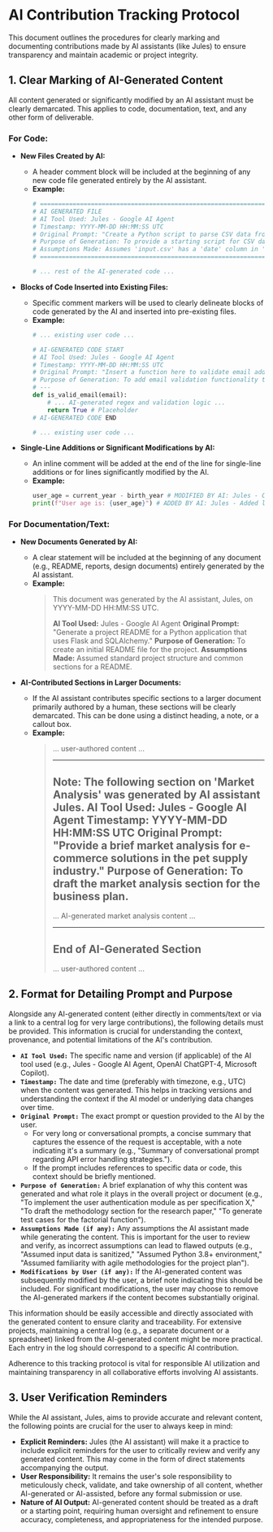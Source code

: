 # AI Contribution Tracking Protocol

This document outlines the procedures for clearly marking and documenting contributions made by AI assistants (like Jules) to ensure transparency and maintain academic or project integrity.

## 1. Clear Marking of AI-Generated Content

All content generated or significantly modified by an AI assistant must be clearly demarcated. This applies to code, documentation, text, and any other form of deliverable.

### For Code:

*   **New Files Created by AI:**
    *   A header comment block will be included at the beginning of any new code file generated entirely by the AI assistant.
    *   **Example:**
        ```python
        # ==============================================================================
        # AI GENERATED FILE
        # AI Tool Used: Jules - Google AI Agent
        # Timestamp: YYYY-MM-DD HH:MM:SS UTC
        # Original Prompt: "Create a Python script to parse CSV data from 'input.csv' and output records older than 30 days to 'output.csv'."
        # Purpose of Generation: To provide a starting script for CSV data processing as per user request.
        # Assumptions Made: Assumes 'input.csv' has a 'date' column in 'YYYY-MM-DD' format.
        # ==============================================================================

        # ... rest of the AI-generated code ...
        ```

*   **Blocks of Code Inserted into Existing Files:**
    *   Specific comment markers will be used to clearly delineate blocks of code generated by the AI and inserted into pre-existing files.
    *   **Example:**
        ```python
        # ... existing user code ...

        # AI-GENERATED CODE START
        # AI Tool Used: Jules - Google AI Agent
        # Timestamp: YYYY-MM-DD HH:MM:SS UTC
        # Original Prompt: "Insert a function here to validate email addresses using regex."
        # Purpose of Generation: To add email validation functionality to the existing script.
        # ---
        def is_valid_email(email):
            # ... AI-generated regex and validation logic ...
            return True # Placeholder
        # AI-GENERATED CODE END

        # ... existing user code ...
        ```

*   **Single-Line Additions or Significant Modifications by AI:**
    *   An inline comment will be added at the end of the line for single-line additions or for lines significantly modified by the AI.
    *   **Example:**
        ```python
        user_age = current_year - birth_year # MODIFIED BY AI: Jules - Corrected off-by-one error. Prompt: "Review age calculation for errors."
        print(f"User age is: {user_age}") # ADDED BY AI: Jules - Added logging for debugging. Prompt: "Add a print statement for user_age."
        ```

### For Documentation/Text:

*   **New Documents Generated by AI:**
    *   A clear statement will be included at the beginning of any document (e.g., README, reports, design documents) entirely generated by the AI assistant.
    *   **Example:**
        > This document was generated by the AI assistant, Jules, on YYYY-MM-DD HH:MM:SS UTC.
        >
        > **AI Tool Used:** Jules - Google AI Agent
        > **Original Prompt:** "Generate a project README for a Python application that uses Flask and SQLAlchemy."
        > **Purpose of Generation:** To create an initial README file for the project.
        > **Assumptions Made:** Assumed standard project structure and common sections for a README.

*   **AI-Contributed Sections in Larger Documents:**
    *   If the AI assistant contributes specific sections to a larger document primarily authored by a human, these sections will be clearly demarcated. This can be done using a distinct heading, a note, or a callout box.
    *   **Example:**
        > ... user-authored content ...
        >
        > ---
        > **Note: The following section on 'Market Analysis' was generated by AI assistant Jules.**
        > **AI Tool Used:** Jules - Google AI Agent
        > **Timestamp:** YYYY-MM-DD HH:MM:SS UTC
        > **Original Prompt:** "Provide a brief market analysis for e-commerce solutions in the pet supply industry."
        > **Purpose of Generation:** To draft the market analysis section for the business plan.
        > ---
        >
        > ... AI-generated market analysis content ...
        >
        > ---
        > **End of AI-Generated Section**
        > ---
        >
        > ... user-authored content ...

## 2. Format for Detailing Prompt and Purpose

Alongside any AI-generated content (either directly in comments/text or via a link to a central log for very large contributions), the following details must be provided. This information is crucial for understanding the context, provenance, and potential limitations of the AI's contribution.

*   **`AI Tool Used:`** The specific name and version (if applicable) of the AI tool used (e.g., Jules - Google AI Agent, OpenAI ChatGPT-4, Microsoft Copilot).
*   **`Timestamp:`** The date and time (preferably with timezone, e.g., UTC) when the content was generated. This helps in tracking versions and understanding the context if the AI model or underlying data changes over time.
*   **`Original Prompt:`** The exact prompt or question provided to the AI by the user.
    *   For very long or conversational prompts, a concise summary that captures the essence of the request is acceptable, with a note indicating it's a summary (e.g., "Summary of conversational prompt regarding API error handling strategies.").
    *   If the prompt includes references to specific data or code, this context should be briefly mentioned.
*   **`Purpose of Generation:`** A brief explanation of why this content was generated and what role it plays in the overall project or document (e.g., "To implement the user authentication module as per specification X," "To draft the methodology section for the research paper," "To generate test cases for the factorial function").
*   **`Assumptions Made (if any):`** Any assumptions the AI assistant made while generating the content. This is important for the user to review and verify, as incorrect assumptions can lead to flawed outputs (e.g., "Assumed input data is sanitized," "Assumed Python 3.8+ environment," "Assumed familiarity with agile methodologies for the project plan").
*   **`Modifications by User (if any):`** If the AI-generated content was subsequently modified by the user, a brief note indicating this should be included. For significant modifications, the user may choose to remove the AI-generated markers if the content becomes substantially original.

This information should be easily accessible and directly associated with the generated content to ensure clarity and traceability. For extensive projects, maintaining a central log (e.g., a separate document or a spreadsheet) linked from the AI-generated content might be more practical. Each entry in the log should correspond to a specific AI contribution.

Adherence to this tracking protocol is vital for responsible AI utilization and maintaining transparency in all collaborative efforts involving AI assistants.

## 3. User Verification Reminders

While the AI assistant, Jules, aims to provide accurate and relevant content, the following points are crucial for the user to always keep in mind:

*   **Explicit Reminders:** Jules (the AI assistant) will make it a practice to include explicit reminders for the user to critically review and verify any generated content. This may come in the form of direct statements accompanying the output.
*   **User Responsibility:** It remains the user's sole responsibility to meticulously check, validate, and take ownership of all content, whether AI-generated or AI-assisted, before any formal submission or use.
*   **Nature of AI Output:** AI-generated content should be treated as a draft or a starting point, requiring human oversight and refinement to ensure accuracy, completeness, and appropriateness for the intended purpose.
